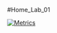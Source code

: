 #Home_Lab_01

[![Metrics](https://github.com/tirth-codes-or-not/Home_Lab_01/actions/workflows/metrics.yml/badge.svg)](https://github.com/tirth-codes-or-not/Home_Lab_01/actions/workflows/metrics.yml)
